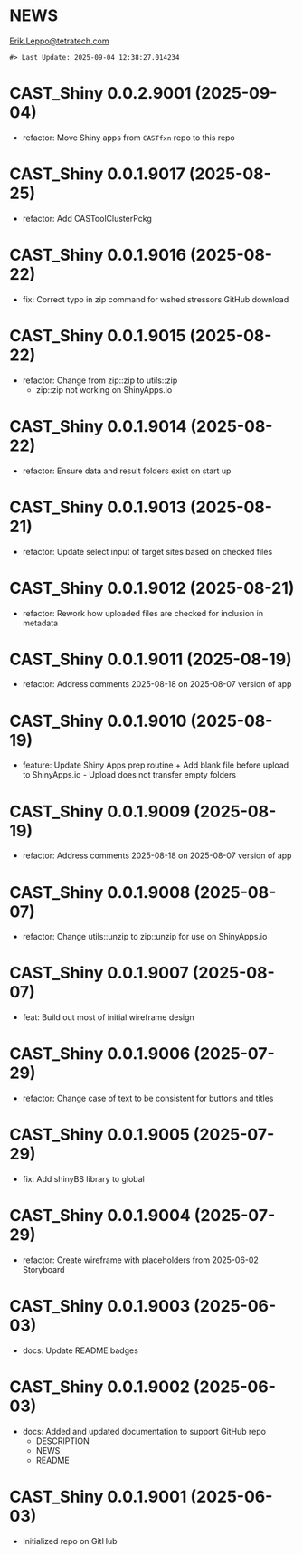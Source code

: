 NEWS
================
<Erik.Leppo@tetratech.com>

<!-- NEWS.md is generated from NEWS.Rmd. Please edit that file -->

    #> Last Update: 2025-09-04 12:38:27.014234

# CAST_Shiny 0.0.2.9001 (2025-09-04)

- refactor: Move Shiny apps from `CASTfxn` repo to this repo

# CAST_Shiny 0.0.1.9017 (2025-08-25)

- refactor: Add CASToolClusterPckg

# CAST_Shiny 0.0.1.9016 (2025-08-22)

- fix: Correct typo in zip command for wshed stressors GitHub download

# CAST_Shiny 0.0.1.9015 (2025-08-22)

- refactor: Change from zip::zip to utils::zip
  - zip::zip not working on ShinyApps.io

# CAST_Shiny 0.0.1.9014 (2025-08-22)

- refactor: Ensure data and result folders exist on start up

# CAST_Shiny 0.0.1.9013 (2025-08-21)

- refactor: Update select input of target sites based on checked files

# CAST_Shiny 0.0.1.9012 (2025-08-21)

- refactor: Rework how uploaded files are checked for inclusion in
  metadata

# CAST_Shiny 0.0.1.9011 (2025-08-19)

- refactor: Address comments 2025-08-18 on 2025-08-07 version of app

# CAST_Shiny 0.0.1.9010 (2025-08-19)

- feature: Update Shiny Apps prep routine + Add blank file before upload
  to ShinyApps.io - Upload does not transfer empty folders

# CAST_Shiny 0.0.1.9009 (2025-08-19)

- refactor: Address comments 2025-08-18 on 2025-08-07 version of app

# CAST_Shiny 0.0.1.9008 (2025-08-07)

- refactor: Change utils::unzip to zip::unzip for use on ShinyApps.io

# CAST_Shiny 0.0.1.9007 (2025-08-07)

- feat: Build out most of initial wireframe design

# CAST_Shiny 0.0.1.9006 (2025-07-29)

- refactor: Change case of text to be consistent for buttons and titles

# CAST_Shiny 0.0.1.9005 (2025-07-29)

- fix: Add shinyBS library to global

# CAST_Shiny 0.0.1.9004 (2025-07-29)

- refactor: Create wireframe with placeholders from 2025-06-02
  Storyboard

# CAST_Shiny 0.0.1.9003 (2025-06-03)

- docs: Update README badges

# CAST_Shiny 0.0.1.9002 (2025-06-03)

- docs: Added and updated documentation to support GitHub repo
  - DESCRIPTION
  - NEWS
  - README

# CAST_Shiny 0.0.1.9001 (2025-06-03)

- Initialized repo on GitHub
